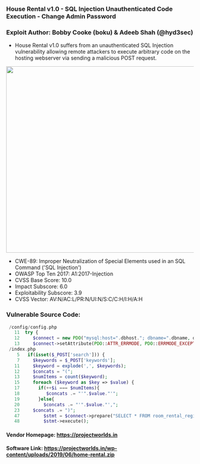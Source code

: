 ### House Rental v1.0 - SQL Injection Unauthenticated Code Execution - Change Admin Password
### Exploit Author: Bobby Cooke (boku) & Adeeb Shah (@hyd3sec) 
+ House Rental v1.0 suffers from an unauthenticated SQL Injection vulnerability allowing remote attackers to execute arbitrary code on the hosting webserver via sending a malicious POST request.  
  
<p align="center">
  <img width="900" height="500" src="/homeRentSQLi.gif">
</p>
  
  - CWE-89: Improper Neutralization of Special Elements used in an SQL Command ('SQL Injection')
  - OWASP Top Ten 2017: A1:2017-Injection
  - CVSS Base Score: 10.0 
  - Impact Subscore: 6.0 
  - Exploitability Subscore: 3.9
  - CVSS Vector: AV:N/AC:L/PR:N/UI:N/S:C/C:H/I:H/A:H
### Vulnerable Source Code:
```php
 /config/config.php
   11  try {
   12     $connect = new PDO("mysql:host=".dbhost."; dbname=".dbname, dbuser, dbpass);
   13     $connect->setAttribute(PDO::ATTR_ERRMODE, PDO::ERRMODE_EXCEPTION);
 /index.php
    5   if(isset($_POST['search'])) {
    7     $keywords = $_POST['keywords'];
   11     $keyword = explode(',', $keywords);
   12     $concats = "(";
   13     $numItems = count($keyword);
   15     foreach ($keyword as $key => $value) {
   17       if(++$i === $numItems){
   18          $concats .= "'".$value."'";
   19       }else{
   20         $concats .= "'".$value."',";
   23     $concats .= ")";
   47         $stmt = $connect->prepare("SELECT * FROM room_rental_registrations_apartment WHERE country IN $concats OR country IN $loc OR state IN $concats OR state IN $loc OR city IN $concats OR city IN $loc OR address IN $concats OR address IN $loc OR rooms IN $concats OR landmark IN $concats OR landmark IN $loc OR rent IN $concats OR deposit IN $concats");
   48         $stmt->execute();
```
#### Vendor Homepage: https://projectworlds.in
#### Software Link: https://projectworlds.in/wp-content/uploads/2019/06/home-rental.zip


